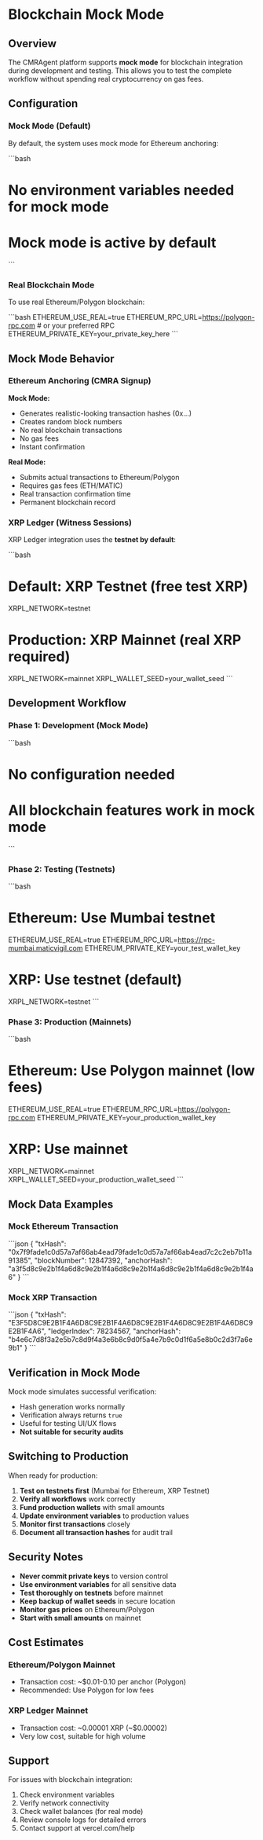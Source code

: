 # Blockchain Mock Mode

## Overview

The CMRAgent platform supports **mock mode** for blockchain integration during development and testing. This allows you to test the complete workflow without spending real cryptocurrency on gas fees.

## Configuration

### Mock Mode (Default)

By default, the system uses mock mode for Ethereum anchoring:

\`\`\`bash
# No environment variables needed for mock mode
# Mock mode is active by default
\`\`\`

### Real Blockchain Mode

To use real Ethereum/Polygon blockchain:

\`\`\`bash
ETHEREUM_USE_REAL=true
ETHEREUM_RPC_URL=https://polygon-rpc.com  # or your preferred RPC
ETHEREUM_PRIVATE_KEY=your_private_key_here
\`\`\`

## Mock Mode Behavior

### Ethereum Anchoring (CMRA Signup)

**Mock Mode:**
- Generates realistic-looking transaction hashes (0x...)
- Creates random block numbers
- No real blockchain transactions
- No gas fees
- Instant confirmation

**Real Mode:**
- Submits actual transactions to Ethereum/Polygon
- Requires gas fees (ETH/MATIC)
- Real transaction confirmation time
- Permanent blockchain record

### XRP Ledger (Witness Sessions)

XRP Ledger integration uses the **testnet by default**:

\`\`\`bash
# Default: XRP Testnet (free test XRP)
XRPL_NETWORK=testnet

# Production: XRP Mainnet (real XRP required)
XRPL_NETWORK=mainnet
XRPL_WALLET_SEED=your_wallet_seed
\`\`\`

## Development Workflow

### Phase 1: Development (Mock Mode)
\`\`\`bash
# No configuration needed
# All blockchain features work in mock mode
\`\`\`

### Phase 2: Testing (Testnets)
\`\`\`bash
# Ethereum: Use Mumbai testnet
ETHEREUM_USE_REAL=true
ETHEREUM_RPC_URL=https://rpc-mumbai.maticvigil.com
ETHEREUM_PRIVATE_KEY=your_test_wallet_key

# XRP: Use testnet (default)
XRPL_NETWORK=testnet
\`\`\`

### Phase 3: Production (Mainnets)
\`\`\`bash
# Ethereum: Use Polygon mainnet (low fees)
ETHEREUM_USE_REAL=true
ETHEREUM_RPC_URL=https://polygon-rpc.com
ETHEREUM_PRIVATE_KEY=your_production_wallet_key

# XRP: Use mainnet
XRPL_NETWORK=mainnet
XRPL_WALLET_SEED=your_production_wallet_seed
\`\`\`

## Mock Data Examples

### Mock Ethereum Transaction
\`\`\`json
{
  "txHash": "0x7f9fade1c0d57a7af66ab4ead79fade1c0d57a7af66ab4ead7c2c2eb7b11a91385",
  "blockNumber": 12847392,
  "anchorHash": "a3f5d8c9e2b1f4a6d8c9e2b1f4a6d8c9e2b1f4a6d8c9e2b1f4a6d8c9e2b1f4a6"
}
\`\`\`

### Mock XRP Transaction
\`\`\`json
{
  "txHash": "E3F5D8C9E2B1F4A6D8C9E2B1F4A6D8C9E2B1F4A6D8C9E2B1F4A6D8C9E2B1F4A6",
  "ledgerIndex": 78234567,
  "anchorHash": "b4e6c7d8f3a2e5b7c8d9f4a3e6b8c9d0f5a4e7b9c0d1f6a5e8b0c2d3f7a6e9b1"
}
\`\`\`

## Verification in Mock Mode

Mock mode simulates successful verification:
- Hash generation works normally
- Verification always returns `true`
- Useful for testing UI/UX flows
- **Not suitable for security audits**

## Switching to Production

When ready for production:

1. **Test on testnets first** (Mumbai for Ethereum, XRP Testnet)
2. **Verify all workflows** work correctly
3. **Fund production wallets** with small amounts
4. **Update environment variables** to production values
5. **Monitor first transactions** closely
6. **Document all transaction hashes** for audit trail

## Security Notes

- **Never commit private keys** to version control
- **Use environment variables** for all sensitive data
- **Test thoroughly on testnets** before mainnet
- **Keep backup of wallet seeds** in secure location
- **Monitor gas prices** on Ethereum/Polygon
- **Start with small amounts** on mainnet

## Cost Estimates

### Ethereum/Polygon Mainnet
- Transaction cost: ~$0.01-0.10 per anchor (Polygon)
- Recommended: Use Polygon for low fees

### XRP Ledger Mainnet
- Transaction cost: ~0.00001 XRP (~$0.00002)
- Very low cost, suitable for high volume

## Support

For issues with blockchain integration:
1. Check environment variables
2. Verify network connectivity
3. Check wallet balances (for real mode)
4. Review console logs for detailed errors
5. Contact support at vercel.com/help
